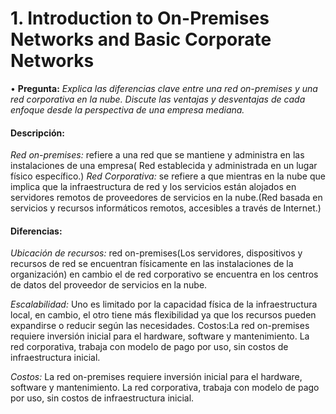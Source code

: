 # 1. Introduction to On-Premises Networks and Basic Corporate Networks 

• **Pregunta:** *Explica las diferencias clave entre una red on-premises y una red corporativa en la  nube. Discute las ventajas y desventajas de cada enfoque desde la perspectiva de una  empresa mediana.*

#### Descripción:

*Red on-premises:* refiere a una red que se mantiene y administra en las instalaciones de una empresa( Red establecida y administrada en un lugar físico específico.)
*Red Corporativa:* se refiere a que mientras en la nube que implica que la infraestructura de red y los servicios están alojados en servidores remotos de proveedores de servicios en la nube.(Red basada en servicios y recursos informáticos remotos, accesibles a través de Internet.)

#### Diferencias:

*Ubicación de recursos:* red on-premises(Los servidores, dispositivos y recursos de red se encuentran físicamente en las instalaciones de la organización) en cambio el de red corporativo se encuentra en los centros de datos del proveedor de servicios en la nube.

*Escalabilidad:* Uno es limitado por la capacidad física de la infraestructura local, en cambio, el otro tiene más flexibilidad ya que los recursos pueden expandirse o reducir según las necesidades.
Costos:La red on-premises requiere inversión inicial para el hardware, software y mantenimiento. La red corporativa, trabaja con modelo de pago por uso, sin costos de infraestructura inicial. 

*Costos:* La red on-premises requiere inversión inicial para el hardware, software y mantenimiento. La red corporativa, trabaja con modelo de pago por uso, sin costos de infraestructura inicial. 
